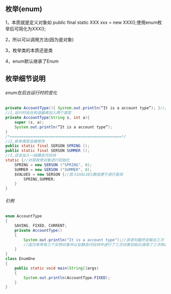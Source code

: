 ## 枚举(enum)

1，本质就是定义对象如 public final static XXX xxx = new XXX();使用enum枚举后可简化为XXX();

2，所以可以调用方法(因为是对象)

3，枚举类的本质还是类

4，enum默认继承了Enum

## 枚举细节说明

###### enum在后台运行时的变化

```Java
private AccountType(){ System.out.println(“It is a account type”); }//此为无参构造器有参同理
//1,运行时会在构造器再加入两个类型
private AccountType(String s, int a){
    super (s, a);
    System.out.println(“It is a account type”); 
}
/*=================================================*/
//2,枚举类型会被修饰
public static final SERSON SPRING ();
public static final SERSON SUMMER ();
//3,还会加入一段静态代码块
static {//对其枚举对象进行初始化
    SPRING = new SERSON ("SPRING", 0);
    SUMMER = new SERSON ("SUMMER", 0);
    $VALUES = new SERSON {//放入$VALUES数组便于进行查找
        SPRING,SUMMER;
    }
}
```

###### 引例

```Java
enum AccountType
{
    SAVING, FIXED, CURRENT;
    private AccountType()
    {
        System.out.println("It is a account type");//该语句最终会输出三次
        //因为枚举有三个实例对象所以在静态代码块中进行了三次对象初始化调用了三次构造器所以会输出三次
    }
}
class EnumOne
{
    public static void main(String[]args)
    {
        System.out.println(AccountType.FIXED);
    }
}
```

